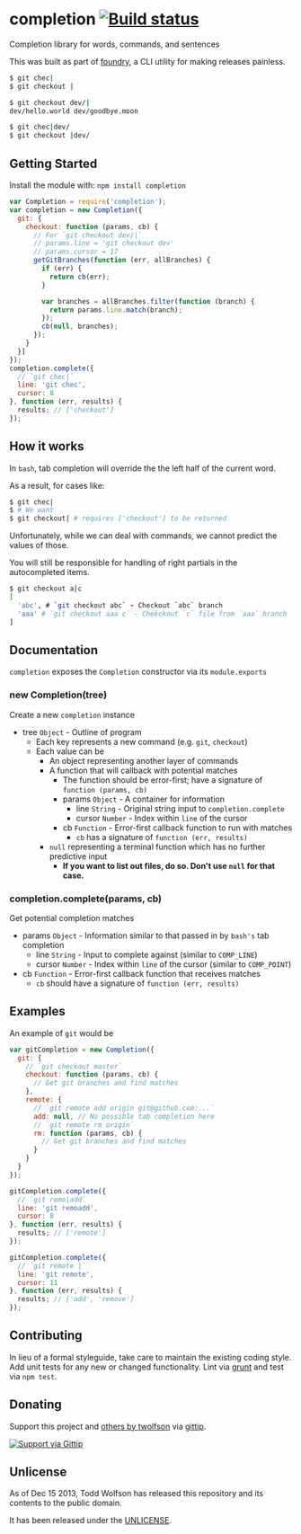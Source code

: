 # completion [![Build status](https://travis-ci.org/twolfson/completion.png?branch=master)](https://travis-ci.org/twolfson/completion)

Completion library for words, commands, and sentences

This was built as part of [foundry][], a CLI utility for making releases painless.

[foundry]: https://github.com/twolfson/foundry

```bash
$ git chec|
$ git checkout |

$ git checkout dev/|
dev/hello.world dev/goodbye.moon

$ git chec|dev/
$ git checkout |dev/
```

## Getting Started
Install the module with: `npm install completion`

```javascript
var Completion = require('completion');
var completion = new Completion({
  git: {
    checkout: function (params, cb) {
      // For `git checkout dev/|`
      // params.line = 'git checkout dev'
      // params.cursor = 17
      getGitBranches(function (err, allBranches) {
        if (err) {
          return cb(err);
        }

        var branches = allBranches.filter(function (branch) {
          return params.line.match(branch);
        });
        cb(null, branches);
      });
    }
  }]
});
completion.complete({
  // `git chec|`
  line: 'git chec',
  cursor: 8
}, function (err, results) {
  results; // ['checkout']
});
```

## How it works
In `bash`, tab completion will override the the left half of the current word.

As a result, for cases like:

```bash
$ git chec|
$ # We want
$ git checkout| # requires ['checkout'] to be returned
```

Unfortunately, while we can deal with commands, we cannot predict the values of those.

You will still be responsible for handling of right partials in the autocompleted items.

```bash
$ git checkout a|c
[
  'abc', # `git checkout abc` - Checkout `abc` branch
  'aaa' # `git checkout aaa c` - Chekckout `c` file from `aaa` branch
]
```

## Documentation
`completion` exposes the `Completion` constructor via its `module.exports`

### new Completion(tree)
Create a new `completion` instance

- tree `Object` - Outline of program
    - Each key represents a new command (e.g. `git`, `checkout`)
    - Each value can be
        - An object representing another layer of commands
        - A function that will callback with potential matches
            - The function should be error-first; have a signature of `function (params, cb)`
            - params `Object` - A container for information
                - line `String` - Original string input to `completion.complete`
                - cursor `Number` - Index within `line` of the cursor
            - cb `Function` - Error-first callback function to run with matches
                - `cb` has a signature of `function (err, results)`
        - `null` representing a terminal function which has no further predictive input
            - **If you want to list out files, do so. Don't use `null` for that case.**

### completion.complete(params, cb)
Get potential completion matches

- params `Object` - Information similar to that passed in by `bash's` tab completion
    - line `String` - Input to complete against (similar to `COMP_LINE`)
    - cursor `Number` - Index within `line` of the cursor (similar to `COMP_POINT`)
- cb `Function` - Error-first callback function that receives matches
    - `cb` should have a signature of `function (err, results)`

## Examples
An example of `git` would be

```js
var gitCompletion = new Completion({
  git: {
    // `git checkout master`
    checkout: function (params, cb) {
      // Get git branches and find matches
    },
    remote: {
      // `git remote add origin git@github.com:...`
      add: null, // No possible tab completion here
      // `git remote rm origin`
      rm: function (params, cb) {
        // Get git branches and find matches
      }
    }
  }
});

gitCompletion.complete({
  // `git remo|add`
  line: 'git remoadd',
  cursor: 8
}, function (err, results) {
  results; // ['remote']
});

gitCompletion.complete({
  // `git remote |`
  line: 'git remote',
  cursor: 11
}, function (err, results) {
  results; // ['add', 'remove']
});
```

## Contributing
In lieu of a formal styleguide, take care to maintain the existing coding style. Add unit tests for any new or changed functionality. Lint via [grunt](https://github.com/gruntjs/grunt) and test via `npm test`.

## Donating
Support this project and [others by twolfson][gittip] via [gittip][].

[![Support via Gittip][gittip-badge]][gittip]

[gittip-badge]: https://rawgithub.com/twolfson/gittip-badge/master/dist/gittip.png
[gittip]: https://www.gittip.com/twolfson/

## Unlicense
As of Dec 15 2013, Todd Wolfson has released this repository and its contents to the public domain.

It has been released under the [UNLICENSE][].

[UNLICENSE]: UNLICENSE
